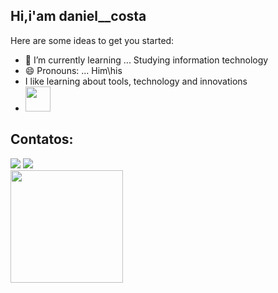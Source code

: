 ## Hi,i'am daniel__costa

<!--
**daniel__costa\daniel__costa** is a ✨ _special_ ✨ repository because its `README.md` (this file) appears on your GitHub profile.
-->

Here are some ideas to get you started:


- 🌱 I’m currently learning ... Studying information technology
- 😄 Pronouns: ... Him\his
- I like learning about tools, technology and innovations
- <img loading="lazy" src="https://cdn.jsdelivr.net/gh/devicons/devicon/icons/git/git-original.svg" width="40" height="40"/>
## Contatos:

<div>
<a href="https://instagram.com/d4niel_costa__" target="_blank"><img loading="lazy" src="https://img.shields.io/badge/-Instagram-%23E4405F?style=for-the-badge&logo=instagram&logoColor=white" target="_blank"></a>
<a href = "ds9324621@gmail.com"><img loading="lazy" src="https://img.shields.io/badge/Gmail-D14836?style=for-the-badge&logo=gmail&logoColor=white" target="_blank"></a> 
</div>
<!--
![Snake animation](https://github.com/daniel1234costa/daniel1234costa/blob/output/github-contribution-grid-snake.svg)
-->
<div>
<a href="https://github.com/daniel1234costa">
<img loading="lazy" height="180em" src="https://github-readme-stats.vercel.app/api/top-langs/?username=daniel1234costa&layout=compact&langs_count=7&theme=dracula"/>
<div>

